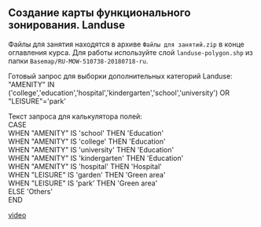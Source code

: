 ## Создание карты функционального зонирования. Landuse

Файлы для занятия находятся в архиве `Файлы для занятий.zip` в конце оглавления курса. Для работы используйте слой `landuse-polygon.shp` из папки `Basemap/RU-MOW-510738-20180718-ru`.

Готовый запрос для выборки дополнительных категорий Landuse:  
"AMENITY" IN ('college','education','hospital','kindergarten','school','university') OR "LEISURE"='park'

Текст запроса для калькулятора полей:  
CASE  
WHEN "AMENITY" IS 'school' THEN 'Education'  
WHEN "AMENITY" IS 'college' THEN 'Education'  
WHEN "AMENITY" IS 'university' THEN 'Education'  
WHEN "AMENITY" IS 'kindergarten' THEN 'Education'  
WHEN "AMENITY" IS 'hospital' THEN 'Hospital'  
WHEN "LEISURE" IS 'garden' THEN 'Green area'  
WHEN "LEISURE" IS 'park' THEN 'Green area'  
ELSE 'Others'  
END

[video](https://player.softculture.cc/embed/online/GIS/GIS_10.10.12_L3-6_Landuse)